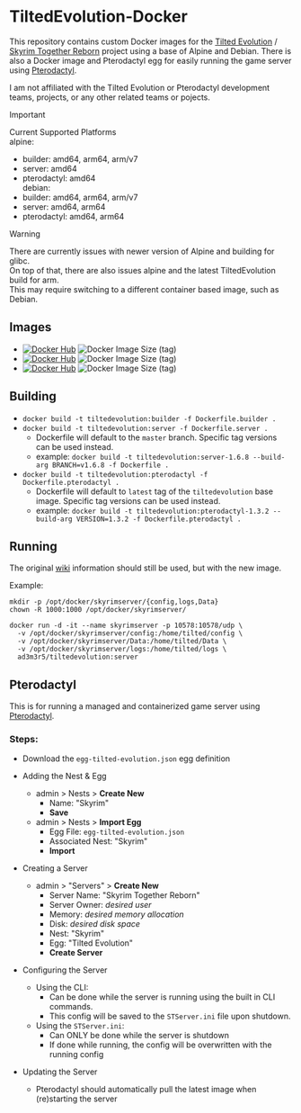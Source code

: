 # TiltedEvolution-Docker
This repository contains custom Docker images for the [Tilted Evolution](https://github.com/tiltedphoques/TiltedEvolution) / [Skyrim Together Reborn](https://skyrim-together.com/) project using a base of Alpine and Debian. There is also a Docker image and Pterodactyl egg for easily running the game server using [Pterodactyl](https://pterodactyl.io/).

I am not affiliated with the Tilted Evolution or Pterodactyl development teams, projects, or any other related teams or pojects.

> [!IMPORTANT]
> Current Supported Platforms  
> alpine:  
>   - builder: amd64, arm64, arm/v7  
>   - server: amd64  
>   - pterodactyl: amd64  
> debian:  
>   - builder: amd64, arm64, arm/v7  
>   - server: amd64, arm64  
>   - pterodactyl: amd64, arm64  

> [!WARNING]
> There are currently issues with newer version of Alpine and building for glibc.  
> On top of that, there are also issues alpine and the latest TiltedEvolution build for arm.  
> This may require switching to a different container based image, such as Debian.  

## Images
* [![Docker Hub](https://img.shields.io/badge/DockerHub-builder-blue?logo=docker&style=plastic)](https://hub.docker.com/r/ad3m3r5/tiltedevolution) ![Docker Image Size (tag)](https://img.shields.io/docker/image-size/ad3m3r5/tiltedevolution/builder-latest?logo=docker&style=plastic)
* [![Docker Hub](https://img.shields.io/badge/DockerHub-server-blue?logo=docker&style=plastic)](https://hub.docker.com/r/ad3m3r5/tiltedevolution) ![Docker Image Size (tag)](https://img.shields.io/docker/image-size/ad3m3r5/tiltedevolution/server-latest?logo=docker&style=plastic)
* [![Docker Hub](https://img.shields.io/badge/DockerHub-pterodactyl-blue?logo=docker&style=plastic)](https://hub.docker.com/r/ad3m3r5/tiltedevolution) ![Docker Image Size (tag)](https://img.shields.io/docker/image-size/ad3m3r5/tiltedevolution/pterodactyl-latest?logo=docker&style=plastic)

## Building
  * `docker build -t tiltedevolution:builder -f Dockerfile.builder .`
  * `docker build -t tiltedevolution:server -f Dockerfile.server .`
    * Dockerfile will default to the `master` branch. Specific tag versions can be used instead.
    * example: `docker build -t tiltedevolution:server-1.6.8 --build-arg BRANCH=v1.6.8 -f Dockerfile .`
  * `docker build -t tiltedevolution:pterodactyl -f Dockerfile.pterodactyl .`
    * Dockerfile will default to `latest` tag of the `tiltedevolution` base image. Specific tag versions can be used instead.
    * example: `docker build -t tiltedevolution:pterodactyl-1.3.2 --build-arg VERSION=1.3.2 -f Dockerfile.pterodactyl .`


## Running
The original [wiki](https://wiki.tiltedphoques.com/tilted-online/guides/server-guide/linux-setup/docker-setup) information should still be used, but with the new image.

Example:
```
mkdir -p /opt/docker/skyrimserver/{config,logs,Data}
chown -R 1000:1000 /opt/docker/skyrimserver/

docker run -d -it --name skyrimserver -p 10578:10578/udp \
  -v /opt/docker/skyrimserver/config:/home/tilted/config \
  -v /opt/docker/skyrimserver/Data:/home/tilted/Data \
  -v /opt/docker/skyrimserver/logs:/home/tilted/logs \
  ad3m3r5/tiltedevolution:server
```

## Pterodactyl
This is for running a managed and containerized game server using [Pterodactyl](https://pterodactyl.io/).

### Steps:
* Download the `egg-tilted-evolution.json` egg definition

* Adding the Nest & Egg
  * admin > Nests > **Create New**
    * Name: "Skyrim"
    * **Save**
  * admin > Nests > **Import Egg**
    * Egg File: `egg-tilted-evolution.json`
    * Associated Nest: "Skyrim"
    * **Import**

* Creating a Server
  * admin > "Servers" > **Create New**
    * Server Name: "Skyrim Together Reborn"
    * Server Owner: *desired user*
    * Memory: *desired memory allocation*
    * Disk: *desired disk space*
    * Nest: "Skyrim"
    * Egg: "Tilted Evolution"
    * **Create Server**

* Configuring the Server
  * Using the CLI:
    * Can be done while the server is running using the built in CLI commands.
    * This config will be saved to the `STServer.ini` file upon shutdown.
  * Using the `STServer.ini`:
    * Can ONLY be done while the server is shutdown
    * If done while running, the config will be overwritten with the running config

* Updating the Server
  * Pterodactyl should automatically pull the latest image when (re)starting the server

